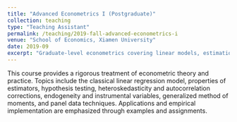 ```yaml
---
title: "Advanced Econometrics I (Postgraduate)"
collection: teaching
type: "Teaching Assistant"
permalink: /teaching/2019-fall-advanced-econometrics-i
venue: "School of Economics, Xiamen University"
date: 2019-09
excerpt: "Graduate-level econometrics covering linear models, estimation and inference, heteroskedasticity and autocorrelation, endogeneity and instrumental variables, and panel data methods."
---
```


This course provides a rigorous treatment of econometric theory and practice.
Topics include the classical linear regression model, properties of estimators, hypothesis testing, heteroskedasticity and autocorrelation corrections, endogeneity and instrumental variables, generalized method of moments, and panel data techniques.
Applications and empirical implementation are emphasized through examples and assignments.